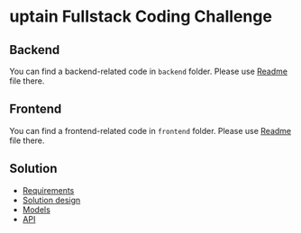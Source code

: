 # uptain Fullstack Coding Challenge

## Backend
You can find a backend-related code in `backend` folder. Please use [Readme](backend/README.md) file there.

## Frontend
You can find a frontend-related code in `frontend` folder. Please use [Readme](frontend/README.md) file there.

## Solution
- [Requirements](docs/REQUIREMENTS.md)
- [Solution design](docs/DESIGN.md)
- [Models](docs/MODELS.md)
- [API](docs/API.md)
